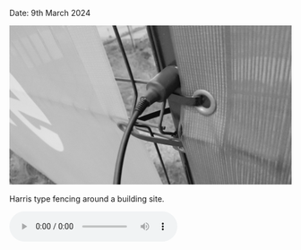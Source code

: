 Date: 9th March 2024

![20240309_water_end_bridge_fencing_york](../images/20240309_water_end_bridge_fencing_york.jpg)

Harris type fencing around a building site. 

![20240309_water_end_bridge_fencing_york](../audio/20240309_water_end_bridge_fencing_york.mp3)